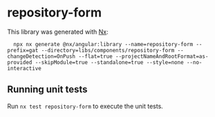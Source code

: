 # repository-form

This library was generated with [Nx](https://nx.dev):

```shell
  npx nx generate @nx/angular:library --name=repository-form --prefix=gat --directory=libs/components/repository-form --changeDetection=OnPush --flat=true --projectNameAndRootFormat=as-provided --skipModule=true --standalone=true --style=none --no-interactive
```

## Running unit tests

Run `nx test repository-form` to execute the unit tests.
